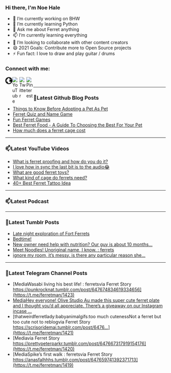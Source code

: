 ### Hi there, I'm Noe Hale

- 🔭 I’m currently working on BHW
- 🌱 I’m currently learning Python
- 💬 Ask me about Ferret anything
- 📫 I’m currently learning everything
- 🔭 I’m looking to collaborate with other content creators
- 😄 2021 Goals: Contribute more to Open Source projects
- ⚡ Fun fact: I love to draw and play guitar / drums

### Connect with me:

[<img align="left" alt="ferretvoice.com" width="22px" src="https://raw.githubusercontent.com/iconic/open-iconic/master/svg/globe.svg" />](https://ferretvoice.com)
[<img align="left" alt="YouTube" width="22px" src="https://cdn.jsdelivr.net/npm/simple-icons@v3/icons/youtube.svg" />](https://www.youtube.com/channel/UCk665XTfaMLVwFVWUmgnDiw)
[<img align="left" alt="Twitter" width="22px" src="https://cdn.jsdelivr.net/npm/simple-icons@v3/icons/twitter.svg" />](https://twitter.com/voiceferret)
[<img align="left" alt="Pinterest" width="22px" src="https://cdn.jsdelivr.net/npm/simple-icons@v3/icons/pinterest.svg" />](https://www.pinterest.com/voiceferret/)

<br />

---
### 🔭Latest Github Blog Posts
<!-- GITHUB:START -->
- [Things to Know Before Adopting a Pet As Pet](http://noehale.github.io/things-to-know-before-adopting-a-pet-as-pet/)
- [Ferret Quiz and Name Game](http://noehale.github.io/ferret-quiz/)
- [Fun Ferret Games](http://noehale.github.io/fun-ferret-games/)
- [Best Ferret Food - A Guide To Choosing the Best For Your Pet](http://noehale.github.io/best-ferret-food/)
- [How much does a ferret cage cost](http://noehale.github.io/how-much-does-a-ferret-cage-cost/)
<!-- GITHUB:END -->
---
### 📫Latest YouTube Videos

<!-- YOUTUBE:START -->
- [What is ferret proofing and how do you do it?](https://www.youtube.com/watch?v=81Syh_DJBQQ)
- [I love how in sync the last bit is to the audio😂](https://www.youtube.com/watch?v=WHBeGHwSlGY)
- [What are good ferret toys?](https://www.youtube.com/watch?v=tPxRilBzc0s)
- [What kind of cage do ferrets need?](https://www.youtube.com/watch?v=xzz6hC3sR5A)
- [40+ Best Ferret Tattoo Idea](https://www.youtube.com/watch?v=KIKqduR6Xcs)
<!-- YOUTUBE:END -->

---
### 📫Latest Podcast

<!-- PODCAST:START -->
<!-- PODCAST:END -->
---
### 📝Latest Tumblr Posts

<!-- TUMBLR:START -->
- [Late night exploration of Fort Ferrets](https://come-forth-into-the-light.tumblr.com/post/647708806101532672)
- [Bedtime!](https://come-forth-into-the-light.tumblr.com/post/647663545542131713)
- [New owner need help with nutrition? Our guy is about 10 months...](https://come-forth-into-the-light.tumblr.com/post/647640896845889536)
- [Meet Noodles! Unoriginal name, I know. : ferrets](https://come-forth-into-the-light.tumblr.com/post/647618241227800576)
- [ignore my room, it’s messy. is there any particular reason she...](https://come-forth-into-the-light.tumblr.com/post/647572928360218624)
<!-- TUMBLR:END -->
---
### 📝Latest Telegram Channel Posts

<!-- TELEGRAM:START -->
- [MediaWasabi living his best life! : ferretsvia Ferret Story https://punkrocknat.tumblr.com/post/647674834619334656](https://t.me/ferretman/1423)
- [MediaHey everyone! Olive Studio Au made this super cute ferret plate and I thought you’d all appreciate. There’s a giveaway on our Instagram incase ...](https://t.me/ferretman/1422)
- [thatweirdferretlady:babyanimalgifs:too much cutenessNot a ferret but too cute not to reblogvia Ferret Story https://scrisoridemai.tumblr.com/post/6476...](https://t.me/ferretman/1421)
- [Mediavia Ferret Story https://prettypeterparkr.tumblr.com/post/647667317919154176](https://t.me/ferretman/1420)
- [MediaSpike’s first walk : ferretsvia Ferret Story https://anasfalhhhs.tumblr.com/post/647659741392371713](https://t.me/ferretman/1419)
<!-- TELEGRAM:END -->

